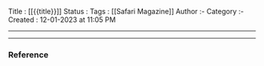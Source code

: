 Title :  [[{{title}}]]
Status : 
Tags : [[Safari Magazine]]
Author :-
Category :-
Created  : 12-01-2023 at 11:05  PM
___






















---

### Reference 





